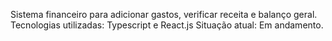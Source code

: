 Sistema financeiro para adicionar gastos, verificar receita e balanço geral. 
Tecnologias utilizadas: Typescript e React.js
Situação atual: Em andamento.
